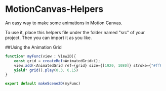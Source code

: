 # MotionCanvas-Helpers
An easy way to make some animations in Motion Canvas.


To use it, place this helpers file under the folder named "src" of your project. Then you can import it as you like.

##Using the Animation Grid
```ts
function* myFunc(view : View2D){
    const grid = createRef<AnimatedGrid>();
    view.add(<AnimatedGrid ref={grid} size={[1920, 1080]} stroke={"#ff0034"} lineWidth={5} />) 
    yield* grid().play(0.3, 0.15)
}

export default makeScene2D(myFunc)
```
